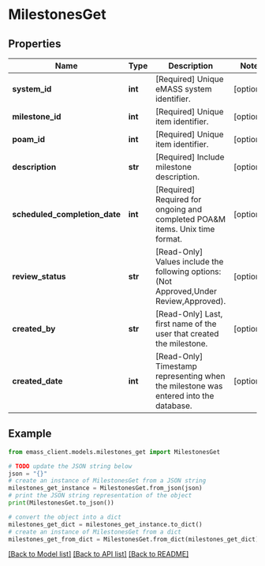 # MilestonesGet


## Properties

Name | Type | Description | Notes
------------ | ------------- | ------------- | -------------
**system_id** | **int** | [Required] Unique eMASS system identifier. | [optional] 
**milestone_id** | **int** | [Required] Unique item identifier. | [optional] 
**poam_id** | **int** | [Required] Unique item identifier. | [optional] 
**description** | **str** | [Required] Include milestone description. | [optional] 
**scheduled_completion_date** | **int** | [Required] Required for ongoing and completed POA&amp;M items. Unix time format. | [optional] 
**review_status** | **str** | [Read-Only] Values include the following options: (Not Approved,Under Review,Approved). | [optional] 
**created_by** | **str** | [Read-Only] Last, first name of the user that created the milestone. | [optional] 
**created_date** | **int** | [Read-Only] Timestamp representing when the milestone was entered into the database. | [optional] 

## Example

```python
from emass_client.models.milestones_get import MilestonesGet

# TODO update the JSON string below
json = "{}"
# create an instance of MilestonesGet from a JSON string
milestones_get_instance = MilestonesGet.from_json(json)
# print the JSON string representation of the object
print(MilestonesGet.to_json())

# convert the object into a dict
milestones_get_dict = milestones_get_instance.to_dict()
# create an instance of MilestonesGet from a dict
milestones_get_from_dict = MilestonesGet.from_dict(milestones_get_dict)
```
[[Back to Model list]](../README.md#documentation-for-models) [[Back to API list]](../README.md#documentation-for-api-endpoints) [[Back to README]](../README.md)


